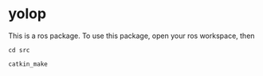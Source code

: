 # yolop
This is a ros package. To use this package, open your ros workspace, then
```
cd src
```
```
catkin_make
```
